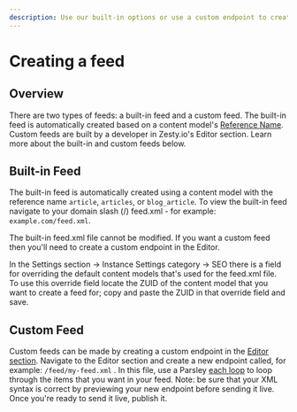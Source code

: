 ```yaml
---
description: Use our built-in options or use a custom endpoint to create a feed.
---
```


# Creating a feed

## Overview

There are two types of feeds: a built-in feed and a custom feed. The built-in feed is automatically created based on a content model's [Reference Name](https://zesty.org/glossary#parsley-reference-name). Custom feeds are built by a developer in Zesty.io's Editor section. Learn more about the built-in and custom feeds below.

## Built-in Feed

The built-in feed is automatically created using a content model with the reference name `article`, `articles`, or `blog_article`. To view the built-in feed navigate to your domain slash (/) feed.xml - for example: `example.com/feed.xml`.

The built-in feed.xml file cannot be modified. If you want a custom feed then you'll need to create a custom endpoint in the Editor.

In the Settings section -> Instance Settings category -> SEO there is a field for overriding the default content models that's used for the feed.xml file. To use this override field locate the ZUID of the content model that you want to create a feed for; copy and paste the ZUID in that override field and save.

## Custom Feed

Custom feeds can be made by creating a custom endpoint in the [Editor section](https://zesty.org/services/manager-ui/editor). Navigate to the Editor section and create a new endpoint called, for example: `/feed/my-feed.xml` . In this file, use a Parsley [each loop](https://zesty.org/services/web-engine/introduction-to-parsley/each-loop-deep-dive#each-loop-basics) to loop through the items that you want in your feed. Note: be sure that your XML syntax is correct by previewing your new endpoint before sending it live. Once you're ready to send it live, publish it.
